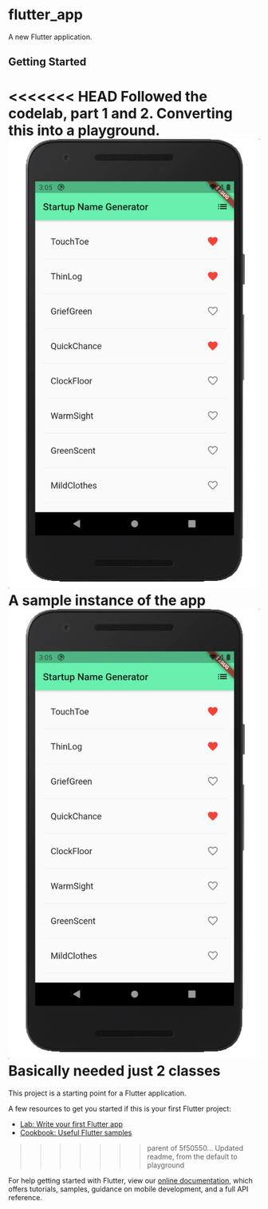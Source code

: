 # flutter_app

A new Flutter application.

## Getting Started

<<<<<<< HEAD
Followed the codelab, part 1 and 2. Converting this into a playground.
![Sample App State](/ReadmeAssets/ExampleFlutter.png)
**A sample instance of the app**
![Current State of Codebase](/ReadmeAssets/ExampleFlutter2.png)
**Basically needed just 2 classes**
=======
This project is a starting point for a Flutter application.

A few resources to get you started if this is your first Flutter project:

- [Lab: Write your first Flutter app](https://flutter.dev/docs/get-started/codelab)
- [Cookbook: Useful Flutter samples](https://flutter.dev/docs/cookbook)
>>>>>>> parent of 5f50550... Updated readme, from the default to playground

For help getting started with Flutter, view our
[online documentation](https://flutter.dev/docs), which offers tutorials,
samples, guidance on mobile development, and a full API reference.
